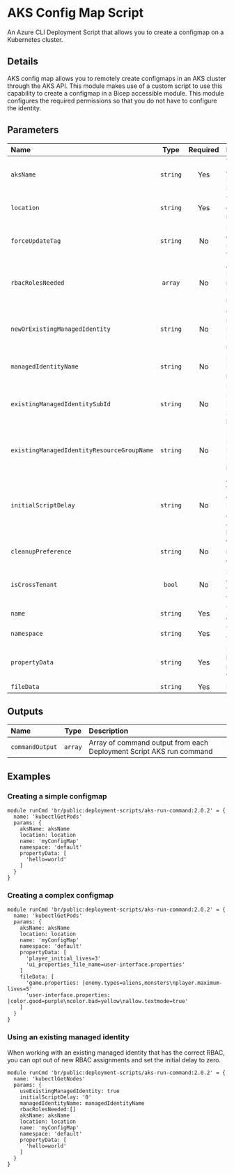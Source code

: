 # AKS Config Map Script

An Azure CLI Deployment Script that allows you to create a configmap on a Kubernetes cluster.

## Details

AKS config map allows you to remotely create configmaps in an AKS cluster through the AKS API. This module makes use of a custom script to use this capability to create a configmap in a Bicep accessible module.
This module configures the required permissions so that you do not have to configure the identity.

## Parameters

| Name                                       | Type     | Required | Description                                                                                                   |
| :----------------------------------------- | :------: | :------: | :------------------------------------------------------------------------------------------------------------ |
| `aksName`                                  | `string` | Yes      | The name of the Azure Kubernetes Service                                                                      |
| `location`                                 | `string` | Yes      | The location to deploy the resources to                                                                       |
| `forceUpdateTag`                           | `string` | No       | How the deployment script should be forced to execute                                                         |
| `rbacRolesNeeded`                          | `array`  | No       | An array of Azure RoleIds that are required for the DeploymentScript resource                                 |
| `newOrExistingManagedIdentity`             | `string` | No       | Create "new" or use "existing" Managed Identity. Default: new                                                 |
| `managedIdentityName`                      | `string` | No       | Name of the Managed Identity resource                                                                         |
| `existingManagedIdentitySubId`             | `string` | No       | For an existing Managed Identity, the Subscription Id it is located in                                        |
| `existingManagedIdentityResourceGroupName` | `string` | No       | For an existing Managed Identity, the Resource Group it is located in                                         |
| `initialScriptDelay`                       | `string` | No       | A delay before the script import operation starts. Primarily to allow Azure AAD Role Assignments to propagate |
| `cleanupPreference`                        | `string` | No       | When the script resource is cleaned up                                                                        |
| `isCrossTenant`                            | `bool`   | No       | Set to true when deploying template across tenants                                                            |
| `name`                                     | `string` | Yes      | The name of the configmap                                                                                     |
| `namespace`                                | `string` | Yes      | The namespace for the configmap                                                                               |
| `propertyData`                             | `string` | Yes      | Property-like keys; each key maps to a simple value                                                           |
| `fileData`                                 | `string` | Yes      | File-like keys                                                                                                |

## Outputs

| Name            | Type    | Description                                                         |
| :-------------- | :-----: | :------------------------------------------------------------------ |
| `commandOutput` | `array` | Array of command output from each Deployment Script AKS run command |

## Examples

### Creating a simple configmap

```bicep
module runCmd 'br/public:deployment-scripts/aks-run-command:2.0.2' = {
  name: 'kubectlGetPods'
  params: {
    aksName: aksName
    location: location
    name: 'myConfigMap'
    namespace: 'default'
    propertyData: [
      'hello=world'
    ]
  }
}
```

### Creating a complex configmap

```bicep
module runCmd 'br/public:deployment-scripts/aks-run-command:2.0.2' = {
  name: 'kubectlGetPods'
  params: {
    aksName: aksName
    location: location
    name: 'myConfigMap'
    namespace: 'default'
    propertyData: [
      'player_initial_lives=3'
      'ui_properties_file_name=user-interface.properties'
    ]
    fileData: [
      'game.properties: |enemy.types=aliens,monsters\nplayer.maximum-lives=5'
      'user-interface.properties: |color.good=purple\ncolor.bad=yellow\nallow.textmode=true'
    ]
  }
}
```

### Using an existing managed identity

When working with an existing managed identity that has the correct RBAC, you can opt out of new RBAC assignments and set the initial delay to zero.

```bicep
module runCmd 'br/public:deployment-scripts/aks-run-command:2.0.2' = {
  name: 'kubectlGetNodes'
  params: {
    useExistingManagedIdentity: true
    initialScriptDelay: '0'
    managedIdentityName: managedIdentityName
    rbacRolesNeeded:[]
    aksName: aksName
    location: location
    name: 'myConfigMap'
    namespace: 'default'
    propertyData: [
      'hello=world'
    ]
  }
}
```

